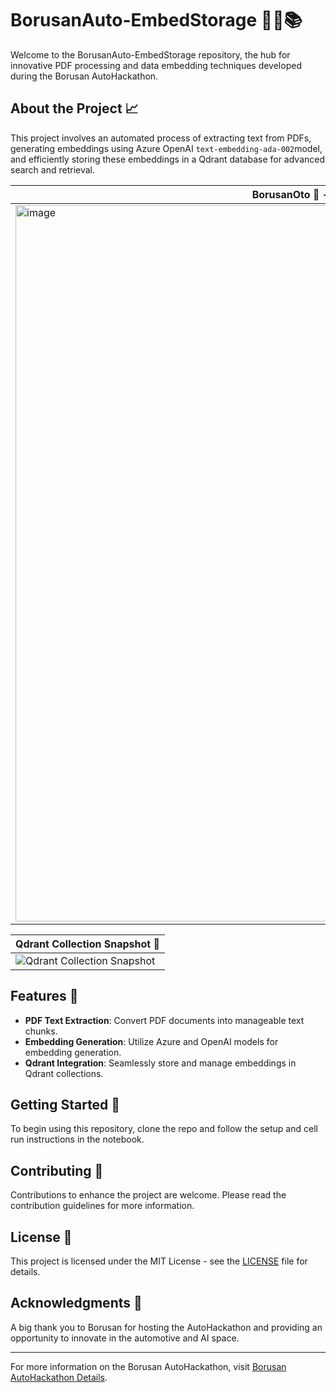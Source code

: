 # BorusanAuto-EmbedStorage 🚗💡📚


Welcome to the BorusanAuto-EmbedStorage repository, the hub for innovative PDF processing and data embedding techniques developed during the Borusan AutoHackathon.

## About the Project 📈
This project involves an automated process of extracting text from PDFs, generating embeddings using Azure OpenAI ``text-embedding-ada-002``model, and efficiently storing these embeddings in a Qdrant database for advanced search and retrieval.

| BorusanOto 🚗 - Embeddings Workflow Diagram 🌟 |
|--------|
<img width="1146" alt="image" src="https://github.com/Teknofest-Nane-Limon/automate-embedding-storage/assets/83168207/e1dbb295-5ba8-4822-bb2c-5edb8a8283b1"> |


| Qdrant Collection Snapshot 📘 |
|--------|
| ![Qdrant Collection Snapshot](https://github.com/Teknofest-Nane-Limon/Borusan.AutoHack-QdrantEmbed/assets/83168207/b5b77ad5-26d0-4ed9-99f3-8babb1fd197a)   |


## Features 🌟
- **PDF Text Extraction**: Convert PDF documents into manageable text chunks.
- **Embedding Generation**: Utilize Azure and OpenAI models for embedding generation.
- **Qdrant Integration**: Seamlessly store and manage embeddings in Qdrant collections.

## Getting Started 🚀
To begin using this repository, clone the repo and follow the setup and cell run instructions in the notebook.

## Contributing 🤝
Contributions to enhance the project are welcome. Please read the contribution guidelines for more information.

## License 📄
This project is licensed under the MIT License - see the [LICENSE](LICENSE) file for details.

## Acknowledgments 🙌
A big thank you to Borusan for hosting the AutoHackathon and providing an opportunity to innovate in the automotive and AI space.

---

For more information on the Borusan AutoHackathon, visit [Borusan AutoHackathon Details](https://coderspace.io/etkinlikler/auto-hack/).
